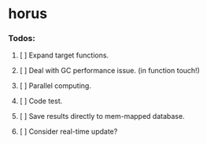 # horus

### Todos:

1. [ ] Expand target functions.
3. [ ] Deal with GC performance issue. (in function touch!)
5. [ ] Parallel computing.
7. [ ] Code test.
9. [ ] Save results directly to mem-mapped database.


99. [ ] Consider real-time update?






